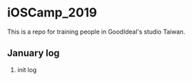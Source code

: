 # iOSCamp_2019
This is a repo for training people in GoodIdeal's studio Taiwan.

## January log
01. init log
